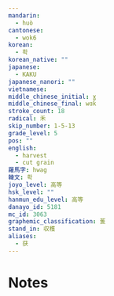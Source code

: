 ```yaml
---
mandarin:
  - huò
cantonese:
  - wok6
korean:
  - 확
korean_native: ""
japanese:
  - KAKU
japanese_nanori: ""
vietnamese:
middle_chinese_initial: ɣ
middle_chinese_final: wɑk
stroke_count: 18
radical: 禾
skip_number: 1-5-13
grade_level: 5
pos: ""
english:
  - harvest
  - cut grain
羅馬字: hwag
韓文: 확
joyo_level: 高等
hsk_level: ""
hanmun_edu_level: 高等
danayo_id: 5181
mc_id: 3063
graphemic_classification: 蒦
stand_in: 収穫
aliases:
  - 获
---
```


# Notes
